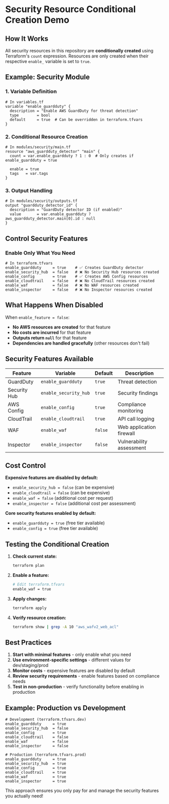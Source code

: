 # Security Resource Conditional Creation Demo

## How It Works

All security resources in this repository are **conditionally created** using Terraform's `count` expression. Resources are only created when their respective `enable_` variable is set to `true`.

## Example: Security Module

### 1. Variable Definition
```hcl
# In variables.tf
variable "enable_guardduty" {
  description = "Enable AWS GuardDuty for threat detection"
  type        = bool
  default     = true  # Can be overridden in terraform.tfvars
}
```

### 2. Conditional Resource Creation
```hcl
# In modules/security/main.tf
resource "aws_guardduty_detector" "main" {
  count = var.enable_guardduty ? 1 : 0  # Only creates if enable_guardduty = true
  
  enable = true
  tags   = var.tags
}
```

### 3. Output Handling
```hcl
# In modules/security/outputs.tf
output "guardduty_detector_id" {
  description = "GuardDuty detector ID (if enabled)"
  value       = var.enable_guardduty ? aws_guardduty_detector.main[0].id : null
}
```

## Control Security Features

### Enable Only What You Need
```hcl
# In terraform.tfvars
enable_guardduty     = true    # ✅ Creates GuardDuty detector
enable_security_hub  = false   # ❌ No Security Hub resources created
enable_config        = true    # ✅ Creates AWS Config resources
enable_cloudtrail    = false   # ❌ No CloudTrail resources created
enable_waf           = false   # ❌ No WAF resources created
enable_inspector     = false   # ❌ No Inspector resources created
```

## What Happens When Disabled

When `enable_feature = false`:
- **No AWS resources are created** for that feature
- **No costs are incurred** for that feature
- **Outputs return `null`** for that feature
- **Dependencies are handled gracefully** (other resources don't fail)

## Security Features Available

| Feature | Variable | Default | Description |
|---------|----------|---------|-------------|
| GuardDuty | `enable_guardduty` | `true` | Threat detection |
| Security Hub | `enable_security_hub` | `true` | Security findings |
| AWS Config | `enable_config` | `true` | Compliance monitoring |
| CloudTrail | `enable_cloudtrail` | `true` | API call logging |
| WAF | `enable_waf` | `false` | Web application firewall |
| Inspector | `enable_inspector` | `false` | Vulnerability assessment |

## Cost Control

**Expensive features are disabled by default:**
- `enable_security_hub = false` (can be expensive)
- `enable_cloudtrail = false` (can be expensive)
- `enable_waf = false` (additional cost per request)
- `enable_inspector = false` (additional cost per assessment)

**Core security features enabled by default:**
- `enable_guardduty = true` (free tier available)
- `enable_config = true` (free tier available)

## Testing the Conditional Creation

1. **Check current state:**
   ```bash
   terraform plan
   ```

2. **Enable a feature:**
   ```bash
   # Edit terraform.tfvars
   enable_waf = true
   ```

3. **Apply changes:**
   ```bash
   terraform apply
   ```

4. **Verify resource creation:**
   ```bash
   terraform show | grep -A 10 "aws_wafv2_web_acl"
   ```

## Best Practices

1. **Start with minimal features** - only enable what you need
2. **Use environment-specific settings** - different values for dev/staging/prod
3. **Monitor costs** - expensive features are disabled by default
4. **Review security requirements** - enable features based on compliance needs
5. **Test in non-production** - verify functionality before enabling in production

## Example: Production vs Development

```hcl
# Development (terraform.tfvars.dev)
enable_guardduty     = true
enable_security_hub  = false
enable_config        = true
enable_cloudtrail    = false
enable_waf           = false
enable_inspector     = false

# Production (terraform.tfvars.prod)
enable_guardduty     = true
enable_security_hub  = true
enable_config        = true
enable_cloudtrail    = true
enable_waf           = true
enable_inspector     = true
```

This approach ensures you only pay for and manage the security features you actually need!
